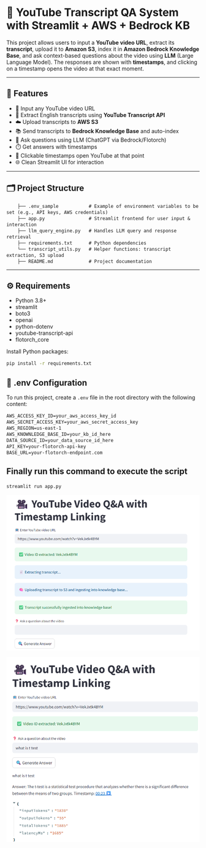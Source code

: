 # 🎥 YouTube Transcript QA System with Streamlit + AWS + Bedrock KB

This project allows users to input a **YouTube video URL**, extract its **transcript**, upload it to **Amazon S3**, index it in **Amazon Bedrock Knowledge Base**, and ask context-based questions about the video using **LLM** (Large Language Model). The responses are shown with **timestamps**, and clicking on a timestamp opens the video at that exact moment.

---

## 🚀 Features

- 🔗 Input any YouTube video URL
- 📄 Extract English transcripts using **YouTube Transcript API**
- ☁️ Upload transcripts to **AWS S3**
- 📚 Send transcripts to **Bedrock Knowledge Base** and auto-index
- 🤖 Ask questions using LLM (ChatGPT via Bedrock/Flotorch)
- ⏱️ Get answers with timestamps
- 🔘 Clickable timestamps open YouTube at that point
- 🌐 Clean Streamlit UI for interaction

---

## 🗂️ Project Structure

        ├── .env_sample           # Example of environment variables to be set (e.g., API keys, AWS credentials)
        ├── app.py                # Streamlit frontend for user input & interaction
        ├── llm_query_engine.py   # Handles LLM query and response retrieval
        ├── requirements.txt      # Python dependencies
        └── transcript_utils.py   # Helper functions: transcript extraction, S3 upload
        ├── README.md             # Project documentation

---

## ⚙️ Requirements

- Python 3.8+
- streamlit
- boto3
- openai
- python-dotenv
- youtube-transcript-api
- flotorch_core


Install Python packages:
```bash
pip install -r requirements.txt
```

## 🔐 .env Configuration

To run this project, create a `.env` file in the root directory with the following content:


    AWS_ACCESS_KEY_ID=your_aws_access_key_id
    AWS_SECRET_ACCESS_KEY=your_aws_secret_access_key
    AWS_REGION=us-east-1
    AWS_KNOWNLEDGE_BASE_ID=your_kb_id_here
    DATA_SOURCE_ID=your_data_source_id_here
    API_KEY=your-flotorch-api-key
    BASE_URL=your-flotorch-endpoint.com

## Finally run this command to execute the script 

```bash
streamlit run app.py
```

![Dashboard Screenshot_2](https://github.com/hari3485/sample_projects/blob/main/youtube_transcript/Dashboard_screenshot_2.png?raw=true)

![Dashboard Screenshot 1](https://github.com/hari3485/sample_projects/blob/main/youtube_transcript/Dashboard_screenshot_1.png?raw=true)
